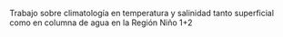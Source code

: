 Trabajo sobre climatología en temperatura y salinidad tanto superficial como en columna de agua en la Región Niño 1+2

